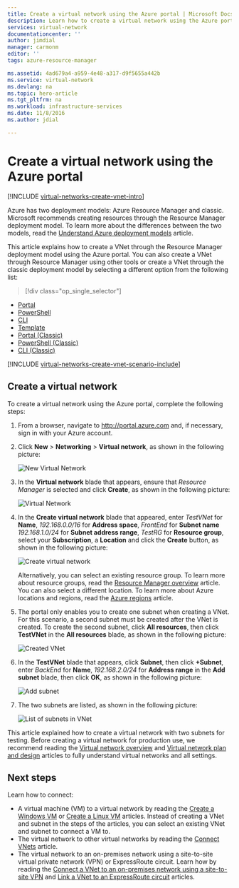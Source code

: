 ```yaml
---
title: Create a virtual network using the Azure portal | Microsoft Docs
description: Learn how to create a virtual network using the Azure portal | Resource Manager.
services: virtual-network
documentationcenter: ''
author: jimdial
manager: carmonm
editor: ''
tags: azure-resource-manager

ms.assetid: 4ad679a4-a959-4e48-a317-d9f5655a442b
ms.service: virtual-network
ms.devlang: na
ms.topic: hero-article
ms.tgt_pltfrm: na
ms.workload: infrastructure-services
ms.date: 11/8/2016
ms.author: jdial

---
```

# Create a virtual network using the Azure portal

[!INCLUDE [virtual-networks-create-vnet-intro](../../includes/virtual-networks-create-vnet-intro-include.md)]

Azure has two deployment models: Azure Resource Manager and classic. Microsoft recommends creating resources through the Resource Manager deployment model. To learn more about the differences between the two models, read the [Understand Azure deployment models](../azure-resource-manager/resource-manager-deployment-model.md) article.
 
This article explains how to create a VNet through the Resource Manager deployment model using the Azure portal. You can also create a VNet through Resource Manager using other tools or create a VNet through the classic deployment model by selecting a different option from the following list:

> [!div class="op_single_selector"]
- [Portal](virtual-networks-create-vnet-arm-pportal.md)
- [PowerShell](virtual-networks-create-vnet-arm-ps.md)
- [CLI](virtual-networks-create-vnet-arm-cli.md)
- [Template](virtual-networks-create-vnet-arm-template-click.md)
- [Portal (Classic)](virtual-networks-create-vnet-classic-pportal.md)
- [PowerShell (Classic)](virtual-networks-create-vnet-classic-netcfg-ps.md)
- [CLI (Classic)](virtual-networks-create-vnet-classic-cli.md)


[!INCLUDE [virtual-networks-create-vnet-scenario-include](../../includes/virtual-networks-create-vnet-scenario-include.md)]

## Create a virtual network

To create a virtual network using the Azure portal, complete the following steps:

1. From a browser, navigate to http://portal.azure.com and, if necessary, sign in with your Azure account.
2. Click **New** > **Networking** > **Virtual network**, as shown in the following picture:

	![New Virtual Network](./media/virtual-network-create-vnet-arm-pportal/1.png)

3. In the **Virtual network** blade that appears, ensure that *Resource Manager* is selected and click **Create**, as shown in the following picture:

	![Virtual Network](./media/virtual-network-create-vnet-arm-pportal/2.png)
	
4. In the **Create virtual network** blade that appeared, enter *TestVNet* for **Name**, *192.168.0.0/16* for **Address space**, *FrontEnd* for **Subnet name** *192.168.1.0/24* for **Subnet address range**, *TestRG* for **Resource group**, select your **Subscription**, a **Location** and click the **Create** button, as shown in the following picture:

	![Create virtual network](./media/virtual-network-create-vnet-arm-pportal/3.png)

	Alternatively, you can select an existing resource group. To learn more about resource groups, read the [Resource Manager overview](../azure-resource-manager/resource-group-overview.md#resource-groups) article. You can also select a different location. To learn more about Azure locations and regions, read the [Azure regions](https://azure.microsoft.com/regions) article.

5. The portal only enables you to create one subnet when creating a VNet. For this scenario, a second subnet must be created after the VNet is created. To create the second subnet, click **All resources**, then click **TestVNet** in the **All resources** blade, as shown in the following picture:

	![Created VNet](./media/virtual-network-create-vnet-arm-pportal/4.png)

6. In the **TestVNet** blade that appears, click **Subnet**, then click **+Subnet**, enter *BackEnd* for **Name**, *192.168.2.0/24* for **Address range** in the **Add subnet** blade, then click **OK**, as shown in the following picture:

	![Add subnet](./media/virtual-network-create-vnet-arm-pportal/5.png)

7. The two subnets are listed, as shown in the following picture:
	
	![List of subnets in VNet](./media/virtual-network-create-vnet-arm-pportal/6.png)

This article explained how to create a virtual network with two subnets for testing. Before creating a virtual network for production use, we recommend reading the [Virtual network overview](virtual-networks-overview.md) and [Virtual network plan and design](virtual-network-vnet-plan-design-arm.md) articles to fully understand virtual networks and all settings. 

## Next steps

Learn how to connect:

- A virtual machine (VM) to a virtual network by reading the [Create a Windows VM](../virtual-machines/virtual-machines-windows-hero-tutorial.md) or [Create a Linux VM](../virtual-machines/virtual-machines-linux-quick-create-portal.md) articles. Instead of creating a VNet and subnet in the steps of the articles, you can select an existing VNet and subnet to connect a VM to.
- The virtual network to other virtual networks by reading the [Connect VNets](../vpn-gateway/vpn-gateway-howto-vnet-vnet-resource-manager-portal.md) article.
- The virtual network to an on-premises network using a site-to-site virtual private network (VPN) or ExpressRoute circuit. Learn how by reading the [Connect a VNet to an on-premises network using a site-to-site VPN](../vpn-gateway/vpn-gateway-howto-multi-site-to-site-resource-manager-portal.md) and [Link a VNet to an ExpressRoute circuit](../expressroute/expressroute-howto-linkvnet-portal-resource-manager.md) articles.